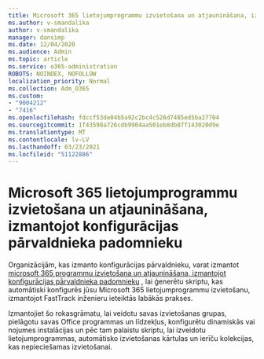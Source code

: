 ```yaml
---
title: Microsoft 365 lietojumprogrammu izvietošana un atjaunināšana, izmantojot konfigurācijas pārvaldnieka padomnieku
ms.author: v-smandalika
author: v-smandalika
manager: dansimp
ms.date: 12/04/2020
ms.audience: Admin
ms.topic: article
ms.service: o365-administration
ROBOTS: NOINDEX, NOFOLLOW
localization_priority: Normal
ms.collection: Adm_O365
ms.custom:
- "9004212"
- "7416"
ms.openlocfilehash: fdccf53de04b5a92c2bc4c526d7485ed5ba27704
ms.sourcegitcommit: 1f43598a726cdb9904aa501eb8db87f143020d9e
ms.translationtype: MT
ms.contentlocale: lv-LV
ms.lasthandoff: 03/23/2021
ms.locfileid: "51122886"
---
```

# <a name="deploy-and-update-microsoft-365-apps-with-configuration-manager-advisor"></a>Microsoft 365 lietojumprogrammu izvietošana un atjaunināšana, izmantojot konfigurācijas pārvaldnieka padomnieku

Organizācijām, kas izmanto konfigurācijas pārvaldnieku, varat izmantot [microsoft 365 programmu izvietošana un atjaunināšana, izmantojot konfigurācijas pārvaldnieka padomnieku](https://go.microsoft.com/fwlink/?linkid=2146549) , lai ģenerētu skriptu, kas automātiski konfigurēs jūsu Microsoft 365 lietojumprogrammu izvietošanu, izmantojot FastTrack inženieru ieteiktās labākās prakses.

Izmantojiet šo rokasgrāmatu, lai veidotu savas izvietošanas grupas, pielāgotu savas Office programmas un līdzekļus, konfigurētu dinamiskās vai nojumes instalācijas un pēc tam palaistu skriptu, lai izveidotu lietojumprogrammas, automātisko izvietošanas kārtulas un ierīču kolekcijas, kas nepieciešamas izvietošanai.
